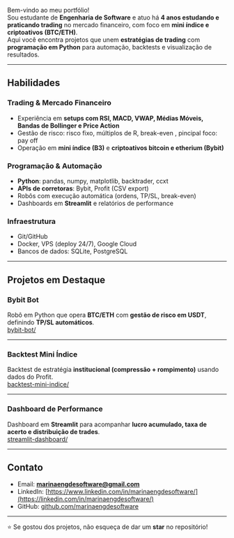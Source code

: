 Bem-vindo ao meu portfólio!  
Sou estudante de **Engenharia de Software** e atuo há **4 anos estudando e praticando trading** no mercado financeiro, com foco em **mini índice e criptoativos (BTC/ETH)**.  
Aqui você encontra projetos que unem **estratégias de trading** com **programação em Python** para automação, backtests e visualização de resultados.

---

##  Habilidades

### Trading & Mercado Financeiro
- Experiência em **setups com RSI, MACD, VWAP, Médias Móveis, Bandas de Bollinger e Price Action**  
- Gestão de risco: risco fixo, múltiplos de R, break-even , pincipal foco: pay off
- Operação em **mini índice (B3)** e **criptoativos bitcoin e etherium (Bybit)**  

### Programação & Automação
- **Python**: pandas, numpy, matplotlib, backtrader, ccxt  
- **APIs de corretoras**: Bybit, Profit (CSV export)  
- Robôs com execução automática (ordens, TP/SL, break-even)  
- Dashboards em **Streamlit** e relatórios de performance  

### Infraestrutura
- Git/GitHub  
- Docker, VPS (deploy 24/7), Google Cloud 
- Bancos de dados: SQLite, PostgreSQL  

---

## Projetos em Destaque

### Bybit Bot
Robô em Python que opera **BTC/ETH** com **gestão de risco em USDT**, definindo **TP/SL automáticos**.  
 [bybit-bot/](bybit-bot/)

---

### Backtest Mini Índice
Backtest de estratégia **institucional (compressão + rompimento)** usando dados do Profit.  
 [backtest-mini-indice/](backtest-mini-indice/)

---

### Dashboard de Performance
Dashboard em **Streamlit** para acompanhar **lucro acumulado, taxa de acerto e distribuição de trades**.  
[streamlit-dashboard/](streamlit-dashboard/)

---

## Contato
- Email: **marinaengdesoftware@gmail.com**  
- LinkedIn: [https://www.linkedin.com/in/marinaengdesoftware/](https://linkedin.com/in/marinaengdesoftware/)  
- GitHub: [github.com/marinaengdesoftware](https://github.com/marinaengdesoftware)

---
⭐ Se gostou dos projetos, não esqueça de dar um **star** no repositório!
